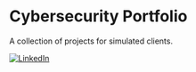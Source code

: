 # Cybersecurity Portfolio
A collection of projects for simulated clients. 

[![LinkedIn](https://img.shields.io/badge/LinkedIn-Profile-blue?logo=linkedin)](www.linkedin.com/in/jefferson-yankson-4b9600302)

